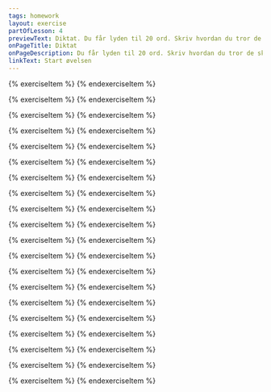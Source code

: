 ```yaml
---
tags: homework
layout: exercise
partOfLesson: 4
previewText: Diktat. Du får lyden til 20 ord. Skriv hvordan du tror de skal staves.
onPageTitle: Diktat
onPageDescription: Du får lyden til 20 ord. Skriv hvordan du tror de skal staves.
linkText: Start øvelsen
---
```


{% exerciseItem %}
<image-illustration data-file="colors/color-green.jpg"></image-illustration>
<audio-player data-file="colors/qorsuk.mp3"></audio-player>
<single-input data-label="Qanoq oqarpa?" data-validation="qorsuk"></single-input>
<feedback-message data-content="Qorsuk betyder grøn"></feedback-message>
{% endexerciseItem %}

{% exerciseItem %}
<image-illustration data-file="numbers/number10.jpg"></image-illustration>
<audio-player data-file="numbers/Numbers_10.mp3"></audio-player>
<single-input data-label="Qanoq oqarpa?" data-validation="qulit"></single-input>
<feedback-message data-content="Qulit betyder 10"></feedback-message>
{% endexerciseItem %}

{% exerciseItem %}
<image-illustration data-file="numbers/number02.jpg"></image-illustration>
<audio-player data-file="numbers/Numbers_02.mp3"></audio-player>
<single-input data-label="Qanoq oqarpa?" data-validation="marluk"></single-input>
<feedback-message data-content="Marluk betyder to"></feedback-message>
{% endexerciseItem %}

{% exerciseItem %}
<image-illustration data-file="family/aleqa.png"></image-illustration>
<audio-player data-file="family/aleqa.mp3"></audio-player>
<single-input data-label="Qanoq oqarpa?" data-validation="aleqa"></single-input>
<feedback-message data-content="Aleqa betyder storesøster (til en lillebror)"></feedback-message>
{% endexerciseItem %}

{% exerciseItem %}
<image-illustration data-file="body/oqaq.png"></image-illustration>
<audio-player data-file="body/oqaq.mp3"></audio-player>
<single-input data-label="Qanoq oqarpa?" data-validation="oqaq"></single-input>
<feedback-message data-content="Oqaq betyder tunge"></feedback-message>
{% endexerciseItem %}

{% exerciseItem %}
<image-illustration data-file="body/kigut.png"></image-illustration>
<audio-player data-file="body/kigut.mp3"></audio-player>
<single-input data-label="Qanoq oqarpa?" data-validation="kigut"></single-input>
<feedback-message data-content="Kigut betyder tand"></feedback-message>
{% endexerciseItem %}

{% exerciseItem %}
<image-illustration data-file="body/assak.png"></image-illustration>
<audio-player data-file="body/assak.mp3"></audio-player>
<single-input data-label="Qanoq oqarpa?" data-validation="assak"></single-input>
<feedback-message data-content="Assak betyder hånd"></feedback-message>
{% endexerciseItem %}

{% exerciseItem %}
<image-illustration data-file="body/niu.png"></image-illustration>
<audio-player data-file="body/niu.mp3"></audio-player>
<single-input data-label="Qanoq oqarpa?" data-validation="niu"></single-input>
<feedback-message data-content="Niu betyder ben"></feedback-message>
{% endexerciseItem %}

{% exerciseItem %}
<image-illustration data-file="clothes/atequt.png"></image-illustration>
<audio-player data-file="clothes/atequt.mp3"></audio-player>
<single-input data-label="Qanoq oqarpa?" data-validation="atequt"></single-input>
<feedback-message data-content="Atequt betyder nederdel"></feedback-message>
{% endexerciseItem %}

{% exerciseItem %}
<image-illustration data-file="clothes/manoqut.png"></image-illustration>
<audio-player data-file="clothes/manoqut.mp3"></audio-player>
<single-input data-label="Qanoq oqarpa?" data-validation="manoqut"></single-input>
<feedback-message data-content="Manoqut betyder hagesmæk"></feedback-message>
{% endexerciseItem %}

{% exerciseItem %}
<image-illustration data-file="nature/orpik.png"></image-illustration>
<audio-player data-file="nature/orpik.mp3"></audio-player>
<single-input data-label="Qanoq oqarpa?" data-validation="orpik"></single-input>
<feedback-message data-content="Orpik betyder træ"></feedback-message>
{% endexerciseItem %}

{% exerciseItem %}
<image-illustration data-file="nature/puisi.png"></image-illustration>
<audio-player data-file="nature/puisi.mp3"></audio-player>
<single-input data-label="Qanoq oqarpa?" data-validation="puisi"></single-input>
<feedback-message data-content="Puisi betyder sæl"></feedback-message>
{% endexerciseItem %}

{% exerciseItem %}
<image-illustration data-file="nature/tuttu.png"></image-illustration>
<audio-player data-file="nature/tuttu.mp3"></audio-player>
<single-input data-label="Qanoq oqarpa?" data-validation="tuttu"></single-input>
<feedback-message data-content="Tuttu betyder rensdyr"></feedback-message>
{% endexerciseItem %}

{% exerciseItem %}
<image-illustration data-file="nature/amaroq.jpg"></image-illustration>
<audio-player data-file="nature/amaroq.mp3"></audio-player>
<single-input data-label="Qanoq oqarpa?" data-validation="amaroq"></single-input>
<feedback-message data-content="Amaroq betyder ulv"></feedback-message>
{% endexerciseItem %}

{% exerciseItem %}
<image-illustration data-file="nature/aaveq.png"></image-illustration>
<audio-player data-file="nature/aaveq.mp3"></audio-player>
<single-input data-label="Qanoq oqarpa?" data-validation="aaveq"></single-input>
<feedback-message data-content="Aaveq betyder hvalros"></feedback-message>
{% endexerciseItem %}

{% exerciseItem %}
<image-illustration data-file="nature/appa.jpg"></image-illustration>
<audio-player data-file="nature/appa.mp3"></audio-player>
<single-input data-label="Qanoq oqarpa?" data-validation="appa"></single-input>
<feedback-message data-content="Appa betyder lomvie"></feedback-message>
{% endexerciseItem %}

{% exerciseItem %}
<image-illustration data-file="nature/aqisseq.jpg"></image-illustration>
<audio-player data-file="nature/aqisseq.mp3"></audio-player>
<single-input data-label="Qanoq oqarpa?" data-validation="aqisseq"></single-input>
<feedback-message data-content="Aqisseq betyder rype"></feedback-message>
{% endexerciseItem %}

{% exerciseItem %}
<image-illustration data-file="nature/eqaluk.jpg"></image-illustration>
<audio-player data-file="nature/eqaluk.mp3"></audio-player>
<single-input data-label="Qanoq oqarpa?" data-validation="eqaluk"></single-input>
<feedback-message data-content="Eqaluk betyder ørred"></feedback-message>
{% endexerciseItem %}

{% exerciseItem %}
<image-illustration data-file="nature/miteq.jpg"></image-illustration>
<audio-player data-file="nature/miteq.mp3"></audio-player>
<single-input data-label="Qanoq oqarpa?" data-validation="miteq"></single-input>
<feedback-message data-content="Miteq betyder edderfugl"></feedback-message>
{% endexerciseItem %}

{% exerciseItem %}
<image-illustration data-file="nature/qeeraq.jpg"></image-illustration>
<audio-player data-file="nature/qeeraq.mp3"></audio-player>
<single-input data-label="Qanoq oqarpa?" data-validation="qeeraq"></single-input>
<feedback-message data-content="Qeeraq betyder havkat"></feedback-message>
{% endexerciseItem %}
